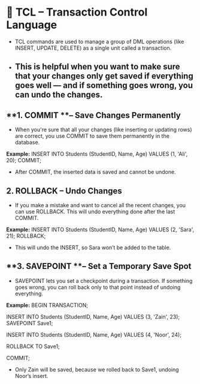 # 🔁 **TCL – Transaction Control Language**
- TCL commands are used to manage a group of DML operations (like INSERT, UPDATE, DELETE) as a single unit called a transaction.

- This is helpful when you want to make sure that your changes only get saved if everything goes well — and if something goes wrong, you can undo the changes.
  ---
## **1. COMMIT **– Save Changes Permanently
- When you're sure that all your changes (like inserting or updating rows) are correct, you use COMMIT to save them permanently in the database.

**Example:**
INSERT INTO Students (StudentID, Name, Age) VALUES (1, 'Ali', 20);
COMMIT;
- After COMMIT, the inserted data is saved and cannot be undone.

 ## **2. ROLLBACK – Undo Changes**
- If you make a mistake and want to cancel all the recent changes, you can use ROLLBACK. This will undo everything done after the last COMMIT.

**Example:**
INSERT INTO Students (StudentID, Name, Age) VALUES (2, 'Sara', 21);
ROLLBACK;
- This will undo the INSERT, so Sara won’t be added to the table.

## **3. SAVEPOINT **– Set a Temporary Save Spot
- SAVEPOINT lets you set a checkpoint during a transaction. If something goes wrong, you can roll back only to that point instead of undoing everything.

**Example:**
BEGIN TRANSACTION;

INSERT INTO Students (StudentID, Name, Age) VALUES (3, 'Zain', 23);
SAVEPOINT Save1;

INSERT INTO Students (StudentID, Name, Age) VALUES (4, 'Noor', 24);

ROLLBACK TO Save1;

COMMIT;
- Only Zain will be saved, because we rolled back to Save1, undoing Noor’s insert.



